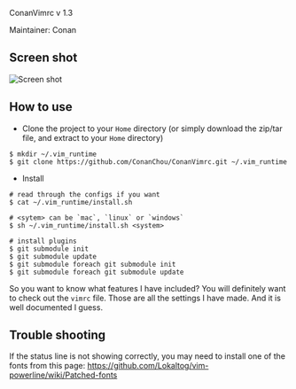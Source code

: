ConanVimrc v 1.3

Maintainer: Conan

## Screen shot

![Screen shot](https://xiil8w.blu.livefilestore.com/y1psxjrQXZ6JdWymbitNvNXBvPH8A44bGZUv48xy51LULFtXnw8nDGx8FMgupx3sVmlAOCOieqfBtKs8zPgrysve5qKJmNJ3r2F/ConanVimrc.png?psid=1)

## How to use

- Clone the project to your `Home` directory (or simply download the zip/tar file, and extract to your `Home` directory)

```
$ mkdir ~/.vim_runtime
$ git clone https://github.com/ConanChou/ConanVimrc.git ~/.vim_runtime
```

- Install

```
# read through the configs if you want
$ cat ~/.vim_runtime/install.sh

# <sytem> can be `mac`, `linux` or `windows`
$ sh ~/.vim_runtime/install.sh <system>

# install plugins
$ git submodule init
$ git submodule update
$ git submodule foreach git submodule init
$ git submodule foreach git submodule update

```

So you want to know what features I have included? You will definitely want to check out the `vimrc` file. Those are all the settings I have made. And it is well documented I guess. 

## Trouble shooting 

If the status line is not showing correctly, you may need to install one of the fonts from this page: <https://github.com/Lokaltog/vim-powerline/wiki/Patched-fonts>
